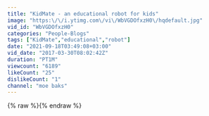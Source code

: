 ```yaml
---
title: "KidMate - an educational robot for kids"
image: "https:\/\/i.ytimg.com\/vi\/WbVGDOfxzH0\/hqdefault.jpg"
vid_id: "WbVGDOfxzH0"
categories: "People-Blogs"
tags: ["KidMate","educational","robot"]
date: "2021-09-18T03:49:08+03:00"
vid_date: "2017-03-30T08:02:42Z"
duration: "PT1M"
viewcount: "6189"
likeCount: "25"
dislikeCount: "1"
channel: "moe baks"
---
```

{% raw %}{% endraw %}
